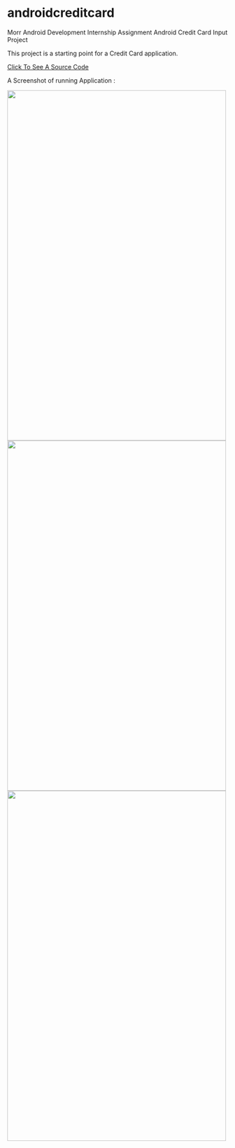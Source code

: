 # androidcreditcard

Morr Android Development Internship Assignment
Android Credit Card Input Project


This project is a starting point for a Credit Card application.

[Click To See A Source Code](https://github.com/CodexRitik/androidcreditcard/tree/master/lib)

A Screenshot of running Application :

<img src="https://user-images.githubusercontent.com/67820202/149209043-5c29623a-6c9c-4990-93fe-f5e8dee50236.jpg" width="500" height="800">

<img src="https://user-images.githubusercontent.com/67820202/149209333-5a6ee323-41b0-4af4-bd7c-3c43738a3a7c.jpg" width="500" height="800">

<img src="https://user-images.githubusercontent.com/67820202/149209364-23d3300f-aefc-4c4a-8bba-db18b5781080.jpg" width="500" height="800">
